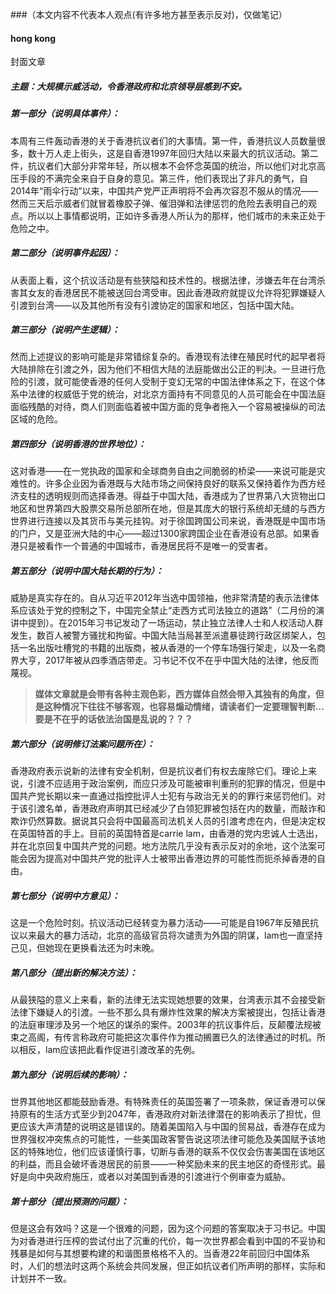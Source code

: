 ###（本文内容不代表本人观点(有许多地方甚至表示反对)，仅做笔记）
#### hong kong
封面文章
##### 主题：大规模示威活动，令香港政府和北京领导层感到不安。
##### 第一部分（说明具体事件）：
本周有三件轰动香港的关于香港抗议者们的大事情。第一件，香港抗议人员数量很多，数十万人走上街头，这是自香港1997年回归大陆以来最大的抗议活动。第二件，抗议者们大部分非常年轻，所以根本不会怀念英国的统治，所以他们对北京高压手段的不满完全来自于自身的意见。第三件，他们表现出了非凡的勇气，自2014年“雨伞行动”以来，中国共产党严正声明将不会再次容忍不服从的情况——然而三天后示威者们就冒着橡胶子弹、催泪弹和法律惩罚的危险去表明自己的观点。所以以上事情都说明，正如许多香港人所认为的那样，他们城市的未来正处于危险之中。
##### 第二部分（说明事件起因）：
从表面上看，这个抗议活动是有些狭隘和技术性的。根据法律，涉嫌去年在台湾杀害其女友的香港居民不能被送回台湾受审。因此香港政府就提议允许将犯罪嫌疑人引渡到台湾——以及其他所有没有引渡协定的国家和地区，包括中国大陆。
##### 第三部分（说明产生逻辑）：
然而上述提议的影响可能是非常错综复杂的。香港现有法律在殖民时代的起早者将大陆排除在引渡之外，因为他们不相信大陆的法庭能做出公正的判决。一旦进行危险的引渡，就可能使香港的任何人受制于变幻无常的中国法律体系之下，在这个体系中法律的权威低于党的统治，对北京方面持有不同意见的人员可能会在中国法庭面临残酷的对待，商人们则面临着被中国方面的竞争者拖入一个容易被操纵的司法区域的危险。
##### 第四部分（说明香港的世界地位）：
这对香港——在一党执政的国家和全球商务自由之间脆弱的桥梁——来说可能是灾难性的。许多企业因为香港既与大陆市场之间保持良好的联系又保持着作为西方经济支柱的透明规则而选择香港。得益于中国大陆，香港成为了世界第八大货物出口地区和世界第四大股票交易所总部所在地，但是其庞大的银行系统却无缝的与西方世界进行连接以及其货币与美元挂钩。对于徐国跨国公司来说，香港既是中国市场的门户，又是亚洲大陆的中心——超过1300家跨国企业在香港设有总部。如果香港只是被看作一个普通的中国城市，香港居民将不是唯一的受害者。
##### 第五部分（说明中国大陆长期的行为）：
威胁是真实存在的。自从习近平2012年当选中国领袖，他非常清楚的表示法律体系应该处于党的控制之下，中国完全禁止“走西方式司法独立的道路”（二月份的演讲中提到）。在2015年习书记发动了一场运动，禁止独立法律人士和人权活动人群发生，数百人被警方骚扰和拘留。中国大陆当局甚至派遣暴徒跨行政区绑架人，包括一名出版吐槽党的书籍的出版商，被从香港的一个停车场强行架走，以及一名商界大亨，2017年被从四季酒店带走。习书记不仅不在乎中国大陆的法律，他反而蔑视。  
>**媒体文章就是会带有各种主观色彩，西方媒体自然会带入其独有的角度，但是这种情况下往往不够客观，也容易煽动情绪，请读者们一定要理智判断...要是不在乎的话依法治国是乱说的？？？**
##### 第六部分（说明修订法案问题所在）：
香港政府表示说新的法律有安全机制，但是抗议者们有权去废除它们。理论上来说，引渡不应适用于政治案例，而应只涉及可能被审判重刑的犯罪的情况，但是中国共产党长期以来一直通过指控批评人士犯有与政治无关的的罪行来惩罚他们。对于该引渡名单，香港政府声明其已经减少了白领犯罪被包括在内的数量，而敲诈和欺诈仍然算数。据说其只会将中国最高司法机关人员的引渡考虑在内，但是决定权在英国特首的手上。目前的英国特首是carrie lam，由香港的党内忠诚人士选出，并在北京回复中国共产党的问题。地方法院几乎没有表示反对的余地，这个法案可能会因为提高对中国共产党的批评人士被带出香港边界的可能性而扼杀掉香港的自由。
##### 第七部分（说明中方意见）：
这是一个危险时刻。抗议活动已经转变为暴力活动——可能是自1967年反殖民抗议以来最大的暴力活动，北京的高级官员将次谴责为外国的阴谋，lam也一直坚持己见，但她现在更换看法还为时未晚。
##### 第八部分（提出新的解决方法）：
从最狭隘的意义上来看，新的法律无法实现她想要的效果，台湾表示其不会接受新法律下嫌疑人的引渡。一些不那么具有爆炸性效果的解决方案被提出，包括让香港的法庭审理涉及另一个地区的谋杀的案件。2003年的抗议事件后，反颠覆法规被束之高阁，有传言称政府可能把这次事件作为推动搁置已久的法律通过的时机。所以相反，lam应该把此看作促进引渡改革的先例。
##### 第九部分（说明后续的影响）：
世界其他地区都能鼓励香港。有特殊责任的英国签署了一项条款，保证香港可以保持原有的生活方式至少到2047年，香港政府对新法律潜在的影响表示了担忧，但更应该大声清楚的说明这是错误的。随着美国陷入与中国的贸易战，香港存在成为世界强权冲突焦点的可能性，一些美国政客警告说这项法律可能危及美国赋予该地区的特殊地位，他们应该谨慎行事，切断与香港的联系不仅仅会伤害美国在该地区的利益，而且会破坏香港居民的前景——一种奖励未来的民主地区的奇怪形式。最好是向中央政府施压，或者以对美国到香港的引渡进行个例审查为威胁。
##### 第十部分（提出预测的问题）：
但是这会有效吗？这是一个很难的问题，因为这个问题的答案取决于习书记。中国为对香港进行压榨的尝试付出了沉重的代价，每一次世界都会看到中国的不妥协和残暴是如何与其想要构建的和谐图景格格不入的。当香港22年前回归中国体系时，人们的想法时这两个系统会共同发展，但正如抗议者们所声明的那样，实际和计划并不一致。
